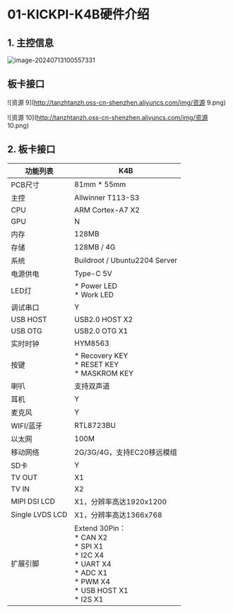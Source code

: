 # 01-KICKPI-K4B硬件介绍







## 1. 主控信息

![image-20240713100557331](http://tanzhtanzh.oss-cn-shenzhen.aliyuncs.com/img/image-20240713100557331.png)







## 板卡接口

![资源 9](http://tanzhtanzh.oss-cn-shenzhen.aliyuncs.com/img/资源 9.png)

![资源 10](http://tanzhtanzh.oss-cn-shenzhen.aliyuncs.com/img/资源 10.png)





## 2. 板卡接口

| 功能列表        | K4B                                                          |
| --------------- | ------------------------------------------------------------ |
| PCB尺寸         | 81mm * 55mm                                                  |
| 主控            | Allwinner T113-S3                                            |
| CPU             | ARM Cortex-A7 X2                                             |
| GPU             | N                                                            |
| 内存            | 128MB                                                        |
| 存储            | 128MB / 4G                                                   |
| 系统            | Buildroot / Ubuntu2204 Server                                |
| 电源供电        | Type-C 5V                                                    |
| LED灯           | * Power LED<br />* Work LED                                  |
| 调试串口        | Y                                                            |
| USB HOST        | USB2.0 HOST X2                                               |
| USB OTG         | USB2.0 OTG X1                                                |
| 实时时钟        | HYM8563                                                      |
| 按键            | * Recovery KEY<br />* RESET KEY<br />* MASKROM KEY           |
| 喇叭            | 支持双声道                                                   |
| 耳机            | Y                                                            |
| 麦克风          | Y                                                            |
| WIFI/蓝牙       | RTL8723BU                                                    |
| 以太网          | 100M                                                         |
| 移动网络        | 2G/3G/4G，支持EC20移远模组                                   |
| SD卡            | Y                                                            |
| TV OUT          | X1                                                           |
| TV IN           | X2                                                           |
| MIPI DSI LCD    | X1，分辨率高达1920x1200                                      |
| Single LVDS LCD | X1，分辨率高达1366x768                                       |
| 扩展引脚        | Extend 30Pin：<br />* CAN X2<br />* SPI X1<br />* I2C X4<br />* UART X4<br />* ADC X1<br />* PWM X4<br />* USB HOST X1<br />* I2S X1 |



